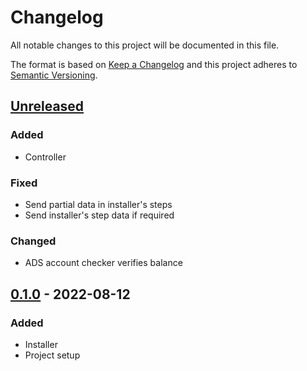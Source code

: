# Changelog
All notable changes to this project will be documented in this file.

The format is based on [Keep a Changelog](https://keepachangelog.com/en/1.0.0/)
and this project adheres to [Semantic Versioning](https://semver.org/spec/v2.0.0.html).

## [Unreleased]
### Added
- Controller
### Fixed
- Send partial data in installer's steps
- Send installer's step data if required
### Changed
- ADS account checker verifies balance

## [0.1.0] - 2022-08-12
### Added
- Installer
- Project setup

[Unreleased]: https://github.com/adshares/adcontroller/compare/v0.1.0...develop
[0.1.0]: https://github.com/adshares/adcontroller/releases/tag/v0.1.0
